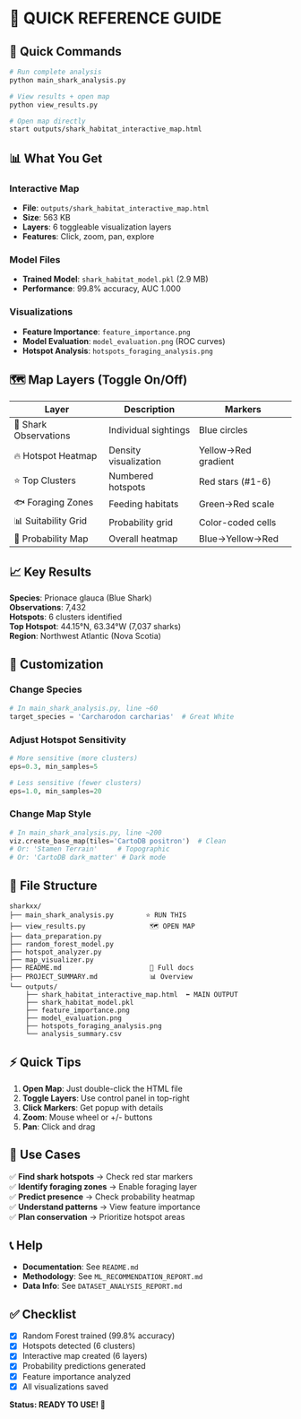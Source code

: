 # 🦈 QUICK REFERENCE GUIDE

## 🚀 Quick Commands

```bash
# Run complete analysis
python main_shark_analysis.py

# View results + open map
python view_results.py

# Open map directly
start outputs/shark_habitat_interactive_map.html
```

## 📊 What You Get

### Interactive Map
- **File**: `outputs/shark_habitat_interactive_map.html`
- **Size**: 563 KB
- **Layers**: 6 toggleable visualization layers
- **Features**: Click, zoom, pan, explore

### Model Files
- **Trained Model**: `shark_habitat_model.pkl` (2.9 MB)
- **Performance**: 99.8% accuracy, AUC 1.000

### Visualizations
- **Feature Importance**: `feature_importance.png`
- **Model Evaluation**: `model_evaluation.png` (ROC curves)
- **Hotspot Analysis**: `hotspots_foraging_analysis.png`

## 🗺️ Map Layers (Toggle On/Off)

| Layer | Description | Markers |
|-------|-------------|---------|
| 🦈 Shark Observations | Individual sightings | Blue circles |
| 🔥 Hotspot Heatmap | Density visualization | Yellow→Red gradient |
| ⭐ Top Clusters | Numbered hotspots | Red stars (#1-6) |
| 🐟 Foraging Zones | Feeding habitats | Green→Red scale |
| 📊 Suitability Grid | Probability grid | Color-coded cells |
| 🌊 Probability Map | Overall heatmap | Blue→Yellow→Red |

## 📈 Key Results

**Species**: Prionace glauca (Blue Shark)  
**Observations**: 7,432  
**Hotspots**: 6 clusters identified  
**Top Hotspot**: 44.15°N, 63.34°W (7,037 sharks)  
**Region**: Northwest Atlantic (Nova Scotia)

## 🔧 Customization

### Change Species
```python
# In main_shark_analysis.py, line ~60
target_species = 'Carcharodon carcharias'  # Great White
```

### Adjust Hotspot Sensitivity
```python
# More sensitive (more clusters)
eps=0.3, min_samples=5

# Less sensitive (fewer clusters)
eps=1.0, min_samples=20
```

### Change Map Style
```python
# In main_shark_analysis.py, line ~200
viz.create_base_map(tiles='CartoDB positron')  # Clean
# Or: 'Stamen Terrain'     # Topographic
# Or: 'CartoDB dark_matter' # Dark mode
```

## 📁 File Structure

```
sharkxx/
├── main_shark_analysis.py        ⭐ RUN THIS
├── view_results.py                🗺️ OPEN MAP
├── data_preparation.py
├── random_forest_model.py
├── hotspot_analyzer.py
├── map_visualizer.py
├── README.md                      📖 Full docs
├── PROJECT_SUMMARY.md             📊 Overview
└── outputs/
    ├── shark_habitat_interactive_map.html  ⬅️ MAIN OUTPUT
    ├── shark_habitat_model.pkl
    ├── feature_importance.png
    ├── model_evaluation.png
    ├── hotspots_foraging_analysis.png
    └── analysis_summary.csv
```

## ⚡ Quick Tips

1. **Open Map**: Just double-click the HTML file
2. **Toggle Layers**: Use control panel in top-right
3. **Click Markers**: Get popup with details
4. **Zoom**: Mouse wheel or +/- buttons
5. **Pan**: Click and drag

## 🎯 Use Cases

✅ **Find shark hotspots** → Check red star markers  
✅ **Identify foraging zones** → Enable foraging layer  
✅ **Predict presence** → Check probability heatmap  
✅ **Understand patterns** → View feature importance  
✅ **Plan conservation** → Prioritize hotspot areas  

## 📞 Help

- **Documentation**: See `README.md`
- **Methodology**: See `ML_RECOMMENDATION_REPORT.md`
- **Data Info**: See `DATASET_ANALYSIS_REPORT.md`

## ✅ Checklist

- [x] Random Forest trained (99.8% accuracy)
- [x] Hotspots detected (6 clusters)
- [x] Interactive map created (6 layers)
- [x] Probability predictions generated
- [x] Feature importance analyzed
- [x] All visualizations saved

**Status: READY TO USE! 🎉**
